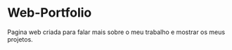 # Web-Portfolio

Pagina web criada para falar mais sobre o meu trabalho e mostrar os meus projetos.
